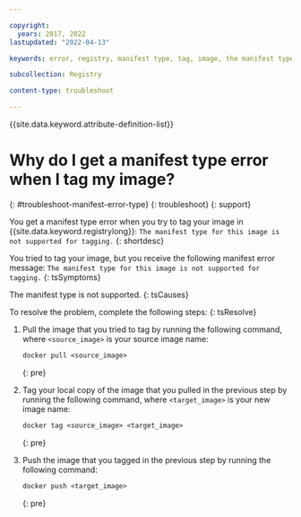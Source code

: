 ```yaml
---

copyright:
  years: 2017, 2022
lastupdated: "2022-04-13"

keywords: error, registry, manifest type, tag, image, the manifest type for this image is not supported for tagging

subcollection: Registry

content-type: troubleshoot

---
```


{{site.data.keyword.attribute-definition-list}}

# Why do I get a manifest type error when I tag my image?
{: #troubleshoot-manifest-error-type}
{: troubleshoot}
{: support}

You get a manifest type error when you try to tag your image in {{site.data.keyword.registrylong}}: `The manifest type for this image is not supported for tagging.`
{: shortdesc}

You tried to tag your image, but you receive the following manifest error message: `The manifest type for this image is not supported for tagging.`
{: tsSymptoms}

The manifest type is not supported.
{: tsCauses}

To resolve the problem, complete the following steps:
{: tsResolve}

1. Pull the image that you tried to tag by running the following command, where `<source_image>` is your source image name:

    ```txt
    docker pull <source_image>
    ```
    {: pre}

2. Tag your local copy of the image that you pulled in the previous step by running the following command, where `<target_image>` is your new image name:

    ```txt
    docker tag <source_image> <target_image>
    ```
    {: pre}

3. Push the image that you tagged in the previous step by running the following command:

    ```txt
    docker push <target_image>
    ```
    {: pre}


